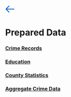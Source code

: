 [<img src="https://github.com/ryayoung/ryayoung/blob/main/Buttons/edited-sf-symbols/arrow.left.svg" height="30"/>](../README.md)

# Prepared Data

### [Crime Records](crime_records)

### [Education](education)

### [County Statistics](county_stats)

### [Aggregate Crime Data](crime_aggregate)

